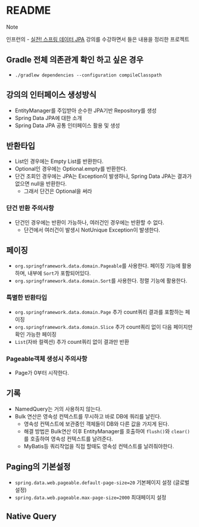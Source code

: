 # README
> [!NOTE]   
> 인프런의 - [실전! 스프링 데이터 JPA](https://www.inflearn.com/course/%EC%8A%A4%ED%94%84%EB%A7%81-%EB%8D%B0%EC%9D%B4%ED%84%B0-JPA-%EC%8B%A4%EC%A0%84/dashboard) 강의를 수강하면서 들은 내용을 정리한 프로젝트

## Gradle 전체 의존관계 확인 하고 싶은 경우
- `./gradlew dependencies --configuration compileClasspath`

## 강의의 인터페이스 생성방식
- EntityManager를 주입받아 순수한 JPA기반 Repository를 생성
- Spring Data JPA에 대한 소개
- Spring Data JPA 공통 인터페이스 활용 및 생성

## 반환타입
- List인 경우에는 Empty List를 반환한다.
- Optional인 경우에는 Optional.empty를 반환한다.
- 단건 조회인 경우에는 JPA는 Exception이 발생하나, Spring Data JPA는 결과가 없으면 null을 반환한다.
  - 그래서 단건은 Optional을 써라

### 단건 반환 주의사항
- 단건인 경우에는 반환이 가능하나, 여러건인 경우에는 반환할 수 없다.
  - 단건에서 여러건이 발생시 NotUnique Exception이 발생한다.

## 페이징
- `org.springframework.data.domain.Pageable`를 사용한다. 페이징 기능에 활용하며, 내부에 `Sort`가 포함되어있다.
- `org.springframework.data.domain.Sort`를 사용한다. 정렬 기능에 활용한다.

### 특별한 반환타입
- `org.springframework.data.domain.Page` 추가 count쿼리 결과를 포함하는 페이징
- `org.springframework.data.domain.Slice` 추가 count쿼리 없이 다음 페이지만 확인 가능한 페이징
- `List`(자바 컬렉션) 추가 count쿼리 없이 결과만 반환

### Pageable객체 생성시 주의사항
- Page가 0부터 시작한다.

## 기록
- NamedQuery는 거의 사용하지 않는다.
- Bulk 연산은 영속성 컨텍스트를 무시하고 바로 DB에 쿼리를 날린다. 
  - 영속성 컨텍스트에 보관중인 객체들이 DB와 다른 값을 가지게 된다.
  - 해결 방법은 Bulk연산 이후 EntityManager를 호출하여 `flush()`와 `clear()`를 호출하여 영속성 컨텍스트를 날려준다.
  - MyBatis등 쿼리작업을 직접 할때도 영속성 컨텍스트를 날려줘야한다.

## Paging의 기본설정
- `spring.data.web.pageable.default-page-size=20` 기본페이지 설정 (글로벌설정)
- `spring.data.web.pageable.max-page-size=2000` 최대페이지 설정

## Native Query
